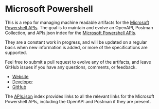 # Microsoft PowershellThis is a repo for managing machine readable artifacts for the [Microsoft Powershell APIs](https://msdn.microsoft.com/en-us/powershell/mt173057.aspx). The goal is to maintain and evolve an OpenAPI, Postman Collection, and APIs.json index for the [Microsoft Powershell APIs](https://msdn.microsoft.com/en-us/powershell/mt173057.aspx).They are a constant work in progress, and will be updated on a regular basis when new information is added, or more of the specifications are supported.Feel free to submit a pull request to evolve any of the artifacts, and leave GitHub issues if you have any questions, comments, or feedback.- [Website](https://msdn.microsoft.com/en-us/powershell/mt173057.aspx)- [Developer](https://msdn.microsoft.com/en-us/powershell/mt173057.aspx)- [GitHub](https://github.com/powershell)The [APIs.json](https://github.com/api-evangelist/microsoft-powershell/blob/master/apis.json) index provides links to all the relevant links for the Microsoft Powershell APIs, including the OpenAPI and Postman if they are present.